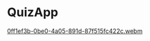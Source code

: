 # QuizApp
[0ff1ef3b-0be0-4a05-891d-87f515fc422c.webm](https://user-images.githubusercontent.com/81297977/210796573-0ef8350a-776c-481b-b76b-662c22d1f7f8.webm)
